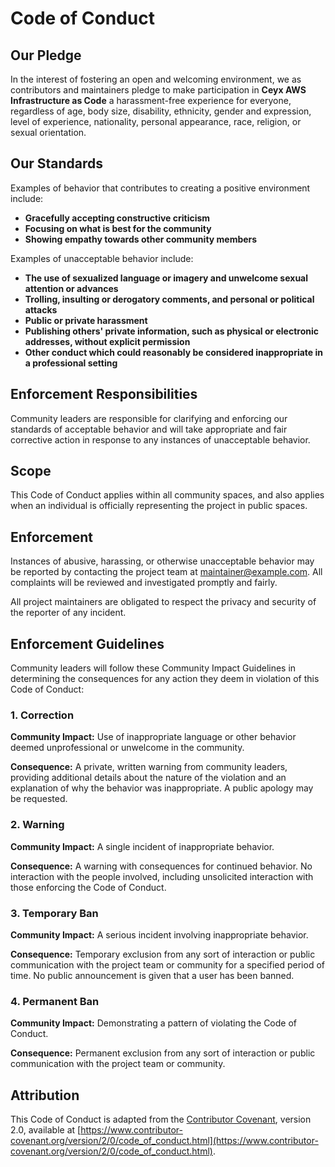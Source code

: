 # Code of Conduct

## Our Pledge

In the interest of fostering an open and welcoming environment, we as contributors and maintainers pledge to make participation in **Ceyx AWS Infrastructure as Code** a harassment-free experience for everyone, regardless of age, body size, disability, ethnicity, gender and expression, level of experience, nationality, personal appearance, race, religion, or sexual orientation.

## Our Standards

Examples of behavior that contributes to creating a positive environment include:

- **Gracefully accepting constructive criticism**
- **Focusing on what is best for the community**
- **Showing empathy towards other community members**

Examples of unacceptable behavior include:

- **The use of sexualized language or imagery and unwelcome sexual attention or advances**
- **Trolling, insulting or derogatory comments, and personal or political attacks**
- **Public or private harassment**
- **Publishing others' private information, such as physical or electronic addresses, without explicit permission**
- **Other conduct which could reasonably be considered inappropriate in a professional setting**

## Enforcement Responsibilities

Community leaders are responsible for clarifying and enforcing our standards of acceptable behavior and will take appropriate and fair corrective action in response to any instances of unacceptable behavior.

## Scope

This Code of Conduct applies within all community spaces, and also applies when an individual is officially representing the project in public spaces.

## Enforcement

Instances of abusive, harassing, or otherwise unacceptable behavior may be reported by contacting the project team at [maintainer@example.com](mailto:maintainer@example.com). All complaints will be reviewed and investigated promptly and fairly.

All project maintainers are obligated to respect the privacy and security of the reporter of any incident.

## Enforcement Guidelines

Community leaders will follow these Community Impact Guidelines in determining the consequences for any action they deem in violation of this Code of Conduct:

### 1. Correction

**Community Impact:** Use of inappropriate language or other behavior deemed unprofessional or unwelcome in the community.

**Consequence:** A private, written warning from community leaders, providing additional details about the nature of the violation and an explanation of why the behavior was inappropriate. A public apology may be requested.

### 2. Warning

**Community Impact:** A single incident of inappropriate behavior.

**Consequence:** A warning with consequences for continued behavior. No interaction with the people involved, including unsolicited interaction with those enforcing the Code of Conduct.

### 3. Temporary Ban

**Community Impact:** A serious incident involving inappropriate behavior.

**Consequence:** Temporary exclusion from any sort of interaction or public communication with the project team or community for a specified period of time. No public announcement is given that a user has been banned.

### 4. Permanent Ban

**Community Impact:** Demonstrating a pattern of violating the Code of Conduct.

**Consequence:** Permanent exclusion from any sort of interaction or public communication with the project team or community.

## Attribution

This Code of Conduct is adapted from the [Contributor Covenant][homepage], version 2.0, available at [https://www.contributor-covenant.org/version/2/0/code_of_conduct.html](https://www.contributor-covenant.org/version/2/0/code_of_conduct.html).

[homepage]: https://www.contributor-covenant.org
